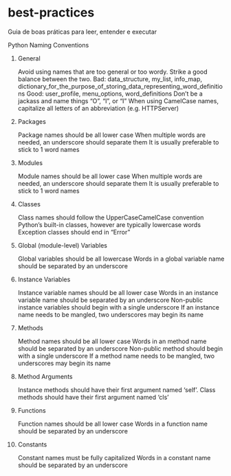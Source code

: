 # best-practices
Guia de boas práticas para leer, entender e executar

Python Naming Conventions
1. General

    Avoid using names that are too general or too wordy. Strike a good balance between the two.
    Bad: data_structure, my_list, info_map, dictionary_for_the_purpose_of_storing_data_representing_word_definitions
    Good: user_profile, menu_options, word_definitions
    Don’t be a jackass and name things “O”, “l”, or “I”
    When using CamelCase names, capitalize all letters of an abbreviation (e.g. HTTPServer)

2. Packages

    Package names should be all lower case
    When multiple words are needed, an underscore should separate them
    It is usually preferable to stick to 1 word names

3. Modules

    Module names should be all lower case
    When multiple words are needed, an underscore should separate them
    It is usually preferable to stick to 1 word names

4. Classes

    Class names should follow the UpperCaseCamelCase convention
    Python’s built-in classes, however are typically lowercase words
    Exception classes should end in “Error”

5. Global (module-level) Variables

    Global variables should be all lowercase
    Words in a global variable name should be separated by an underscore

6. Instance Variables

    Instance variable names should be all lower case
    Words in an instance variable name should be separated by an underscore
    Non-public instance variables should begin with a single underscore
    If an instance name needs to be mangled, two underscores may begin its name

7. Methods

    Method names should be all lower case
    Words in an method name should be separated by an underscore
    Non-public method should begin with a single underscore
    If a method name needs to be mangled, two underscores may begin its name

8. Method Arguments

    Instance methods should have their first argument named ‘self’.
    Class methods should have their first argument named ‘cls’

9. Functions

    Function names should be all lower case
    Words in a function name should be separated by an underscore

10. Constants

    Constant names must be fully capitalized
    Words in a constant name should be separated by an underscore

